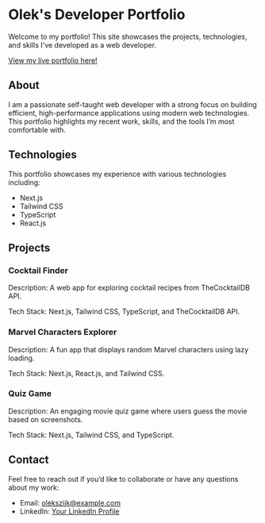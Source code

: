 Olek's Developer Portfolio
==========================

Welcome to my portfolio! This site showcases the projects, technologies, and skills I've developed as a web developer.

[View my live portfolio here!](https://olekszijk.github.io/developer-portfolio/)

About
-----

I am a passionate self-taught web developer with a strong focus on building efficient, high-performance applications using modern web technologies. This portfolio highlights my recent work, skills, and the tools I’m most comfortable with.

Technologies
------------

This portfolio showcases my experience with various technologies including:

* Next.js
* Tailwind CSS
* TypeScript
* React.js

Projects
--------

### Cocktail Finder

Description: A web app for exploring cocktail recipes from TheCocktailDB API.

Tech Stack: Next.js, Tailwind CSS, TypeScript, and TheCocktailDB API.

### Marvel Characters Explorer

Description: A fun app that displays random Marvel characters using lazy loading.

Tech Stack: Next.js, React.js, and Tailwind CSS.

### Quiz Game

Description: An engaging movie quiz game where users guess the movie based on screenshots.

Tech Stack: Next.js, Tailwind CSS, and TypeScript.



Contact
-------

Feel free to reach out if you’d like to collaborate or have any questions about my work:

* Email: [olekszijk@example.com](mailto:olekszijk@example.com)
* LinkedIn: [Your LinkedIn Profile](https://www.linkedin.com/in/olek-k/)
